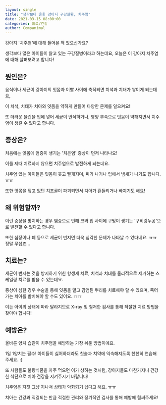 ```yaml
---
layout: single
title: "생각보다 흔한 강아지 구강질환, 치주염"
date: 2021-03-15 08:00:00
categories: 의료/건강
author: Companimal
---
```


강아지 '치주염'에 대해 들어본 적 있으신가요?

생각보다 많은 아이들이 앓고 있는 구강질병이라고 하는데요, 오늘은 이 강아지 치주염에 대해 살펴보려고 합니다!

## 원인은?

음식이나 세균이 강아지의 잇몸과 이빨 사이에 축적되면 치석과 치태가 쌓이게 되는데요,

이 치석, 치태가 치아와 잇몸을 약하게 만들어 다양한 문제를 일으켜요!

또 더러운 물건을 입에 넣어 세균이 번식하거나, 영양 부족으로 잇몸이 약해지면서 치주염이 생길 수 있다고 합니다.

## 증상은?

처음에는 잇몸에 염증이 생기는 '치은염' 증상이 먼저 나타나요!

이를 제때 치료하지 않으면 치주염으로 발전하게 되는데요.

치주염 있는 아이들은 잇몸이 붓고 빨개지며, 피가 나거나 입에서 냄새가 나기도 합니다. ㅠㅠ

또한 잇몸을 덮고 있던 치조골이 파괴되면서 치아가 흔들리거나 빠지기도 해요!

## 왜 위험할까?

이런 증상을 방치하는 경우 염증으로 인해 코와 입 사이에 구멍이 생기는 '구비강누공'으로 발전할 수 있다고 합니다.

또한 심장이나 폐 등으로 세균이 번지면 더욱 심각한 문제가 나타날 수 있다네요. ㅠㅠ 정말 무섭죠...

## 치료는?

세균이 번지는 것을 방지하기 위한 항생제 치료, 치석과 치태를 물리적으로 제거하는 스케일링 치료를 받을 수 있는데요.

증상이 심한 경우 수술을 통해 잇몸을 열고 감염된 뿌리를 치료해야 할 수 있으며, 죽어가는 치아를 발치해야 할 수도 있어요. ㅠㅠ

이는 아이의 상태에 따라 달라지므로 X-ray 및 철저한 검사를 통해 적절한 치료 방법을 찾아야 합니다!

## 예방은?

올바른 양치 습관이 치주염을 예방하는 가장 쉬운 방법이에요.

1일 1양치는 필수! 아이들이 싫어하더라도 칫솔과 치약에 익숙해지도록 천천히 연습해 주세요. :)

또 사람들도 불량식품을 자주 먹으면 이가 상하는 것처럼, 강아지들도 마찬가지니 건강한 식단으로 치아 건강을 지켜주시기 바랍니다!

치주염은 자칫 그냥 지나쳐 상태가 악화되기 쉽다고 해요. ㅠㅠ

치아는 건강과 직결되는 만큼 적절한 관리와 정기적인 검사를 통해 예방에 힘써주세요!
